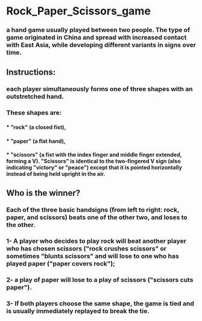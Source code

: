 # Rock_Paper_Scissors_game

   ### a hand game usually played between two people. The type of game originated in China and spread with increased contact with East Asia, while developing different variants in signs over time.

## Instructions:

###  each player simultaneously forms one of three shapes with an outstretched hand.
###   These shapes are:

   #### * "rock" (a closed fist),
   #### * "paper" (a flat hand),
   #### * "scissors" (a fist with the index finger and middle finger extended, forming a V). "Scissors" is identical to the two-fingered V sign (also indicating "victory" or "peace") except that it is pointed horizontally instead of being held upright in the air.

## Who is the winner?

###     Each of the three basic handsigns (from left to right: rock, paper, and scissors) beats one of the other two, and loses to the other.
   
   ### 1- A player who decides to play rock will beat another player who has chosen scissors ("rock crushes scissors" or sometimes "blunts scissors" and will lose to one who has played paper ("paper covers rock"); 
    
   ### 2- a play of paper will lose to a play of scissors ("scissors cuts paper").
    
   ### 3- If both players choose the same shape, the game is tied and is usually immediately replayed to break the tie. 